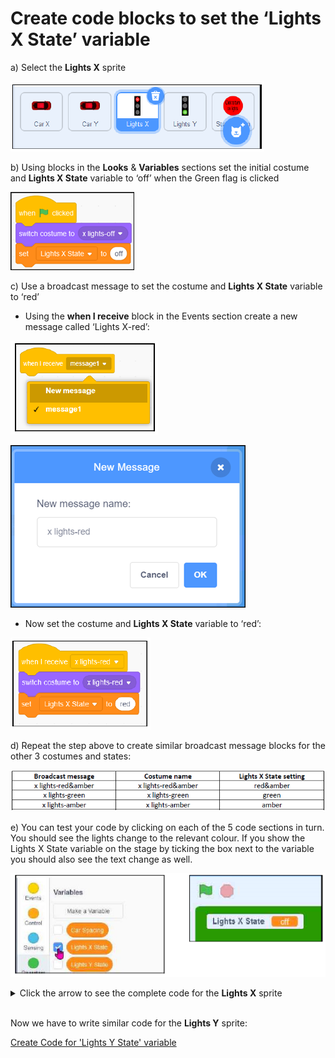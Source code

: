 # Create code blocks to set the ‘Lights X State’ variable

a) Select the **Lights X** sprite

![select Lights X sprite](LightsX01.png "LightsX01")

b) Using blocks in the **Looks** & **Variables** sections set the initial costume and **Lights X State** variable to ‘off’ when the Green flag is clicked

![green flag switch](LightsX02.png "LightsX02")

c) Use a broadcast message to set the costume and **Lights X State** variable to ‘red’

* Using the **when I receive** block in the Events section create a new message called ‘Lights X-red’:

![broadcast 1](LightsX03.png "LightsX03")

![broadcast 2](LightsX04.png "LightsX04")

* Now set the costume and **Lights X State** variable to ‘red’:

![receive switch](LightsX05.png "LightsX05")

d) Repeat the step above to create similar broadcast message blocks for the other 3 costumes and states:

![message table](LightsX06.png "LightsX06")

e) You can test your code by clicking on each of the 5 code sections in turn. You should see the lights change to the relevant colour. If you show the Lights X State variable on the stage by ticking the box next to the variable you should also see the text change as well.

![display variable](LightsX08.png "LightsX08")

<details><summary>Click the arrow to see the complete code for the <b>Lights X</b> sprite</summary>

![Lights X code](LightsX07.png "LightsX07")

</details>

<br>

Now we have to write similar code for the **Lights Y** sprite:

[Create Code for 'Lights Y State' variable](../03-LightsYState/README.md)
